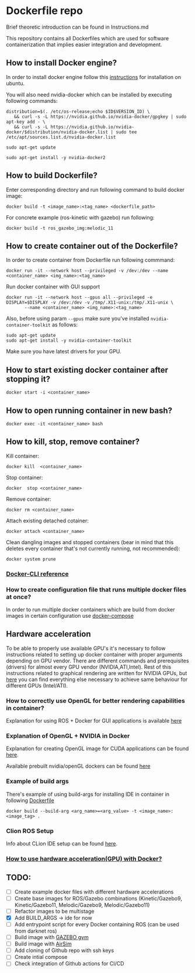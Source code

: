 # Dockerfile repo

Brief theoretic introduction can be found in Instructions.md

This repository contains all Dockerfiles which are used for software containerization that implies easier 
integration and development. 

## How to install Docker engine?

In order to install docker engine follow this [instructions](https://docs.docker.com/engine/install/ubuntu/) for installation on ubuntu. 

You will also need nvidia-docker which can be installed by executing following commands: 
```
distribution=$(. /etc/os-release;echo $ID$VERSION_ID) \
   && curl -s -L https://nvidia.github.io/nvidia-docker/gpgkey | sudo apt-key add - \
   && curl -s -L https://nvidia.github.io/nvidia-docker/$distribution/nvidia-docker.list | sudo tee /etc/apt/sources.list.d/nvidia-docker.list
```
```
sudo apt-get update
```
```
sudo apt-get install -y nvidia-docker2
```


## How to build Dockerfile? 

Enter corresponding directory and run following command to build docker image: 
```
docker build -t <image_name>:<tag_name> <dockerfile_path> 
```

For concrete example (ros-kinetic with gazebo) run following: 
```
docker build -t ros_gazebo_img:melodic_11
```

## How to create container out of the Dockerfile? 

In order to create container from Dockerfile run following commmand:
```
docker run -it --network host --privileged -v /dev:/dev --name <container_name> <img_name>:<tag_name> 
```

Run docker container with GUI support 
```
docker run -it --network host --gpus all --privileged -e DISPLAY=$DISPLAY -v /dev:/dev -v /tmp/.X11-unix:/tmp/.X11-unix \
       --name <container_name> <img_name>:<tag_name> 
```
Also, before using param `--gpus` make sure you've installed `nvidia-container-toolkit` as follows: 

```
sudo apt-get update
sudo apt-get install -y nvidia-container-toolkit
```
Make sure you have latest drivers for your GPU. 

## How to start existing docker container after stopping it? 
```
docker start -i <container_name> 
```

## How to open running container in new bash? 
```
docker exec -it <container_name> bash 
```

## How to kill, stop, remove container? 

Kill container: 
```
docker kill  <container_name> 
```

Stop container: 
```
docker  stop <container_name> 
```

Remove container: 
```
docker rm <container_name> 
```

Attach existing detached cotainer: 
```
docker attach <container_name> 
```

Clean dangling images and stopped containers (bear in mind that this deletes 
every container that's not currently running, not recommended): 
```
docker system prune 
```

### [Docker-CLI reference](https://docs.docker.com/engine/reference/commandline/build/)

### How to create configuration file that runs multiple docker files at once? 

In order to run multiple docker containers which are build from docker images in certain configuration 
use [docker-compose](https://docs.docker.com/compose/) 

## Hardware acceleration 

To be able to properly use available GPU's it's necessary to follow instructions related to setting up docker 
container with proper arguments depending on GPU vendor. There are different commands and prerequisites (drivers) 
for almost every GPU vendor (NVIDIA,ATI,Intel). Rest of this instructions related to graphical rendering are written 
for NVIDIA GPUs, but  [here](http://wiki.ros.org/docker/Tutorials/Hardware%20Acceleration) you can find everything 
else necessary to achieve same behaviour for different GPUs (Intel/ATI). 

### How to correctly use OpenGL for better rendering capabilities in container? 

Explanation for using ROS + Docker for GUI applications is available [here](http://wiki.ros.org/docker/Tutorials/GUI)

### Explanation of OpenGL + NVIDIA in Docker

Explanation for creating OpenGL image for CUDA applications can be found [here](https://medium.com/@benjamin.botto/opengl-and-cuda-applications-in-docker-af0eece000f1). 

Available prebuilt nvidia/openGL dockers can be found [here](https://medium.com/@benjamin.botto/opengl-and-cuda-applications-in-docker-af0eece000f1) 

### Example of build args 

There's example of using build-args for installing IDE in container in following [Dockerfile](https://github.com/larics/docker_files/blob/master/ros-melodic/moveit_ros/Dockerfile) 

```
docker build --build-arg <arg_name>=<arg_value> -t <image_name>:<image_tag> .
```

### Clion ROS Setup 

Info about CLion IDE setup can be found [here](https://www.jetbrains.com/help/clion/ros-setup-tutorial.html#launch-in-sourced). 

### [How to use hardware acceleration(GPU)  with Docker?](http://wiki.ros.org/docker/Tutorials/Hardware%20Acceleration)

## TODO: 

- [ ] Create example docker files with different hardware accelerations 
- [ ] Create base images for ROS/Gazebo combinations (Kinetic/Gazebo9, Kinetic/Gazebo11, Melodic/Gazebo9, Melodic/Gazebo11) 
- [ ] Refactor images to be multistage
- [x] Add BUILD_ARGS -> ide for now
- [ ] Add entrypoint script for every Docker containing ROS (can be used from darknet ros) 
- [ ] Build image with [GAZEBO gym](https://github.com/erlerobot/gym-gazebo)  
- [ ] Build image with [AirSim](https://microsoft.github.io/AirSim/docker_ubuntu/) 
- [ ] Add cloning of Github repo with ssh keys 
- [ ] Create intial compose 
- [ ] Check integration of Github actions for CI/CD
